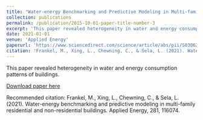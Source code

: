 ```yaml
---
title: "Water-energy Benchmarking and Predictive Modeling in Multi-family Residential and Non-residential Buildings"
collection: publications
permalink: /publication/2015-10-01-paper-title-number-3
excerpt: 'This paper revealed heterogeneity in water and energy consumption patterns of buildings.'
date: 2021-01-01
venue: 'Applied Energy'
paperurl: 'https://www.sciencedirect.com/science/article/abs/pii/S0306261920315038'
citation: 'Frankel, M., Xing, L., Chewning, C., & Sela, L. (2021). Water-energy benchmarking and predictive modeling in multi-family residential and non-residential buildings. Applied Energy, 281, 116074.'
---
```

This paper revealed heterogeneity in water and energy consumption patterns of buildings.

[Download paper here](https://www.sciencedirect.com/science/article/abs/pii/S0306261920315038)

Recommended citation: Frankel, M., Xing, L., Chewning, C., & Sela, L. (2021). Water-energy benchmarking and predictive modeling in multi-family residential and non-residential buildings. Applied Energy, 281, 116074.

